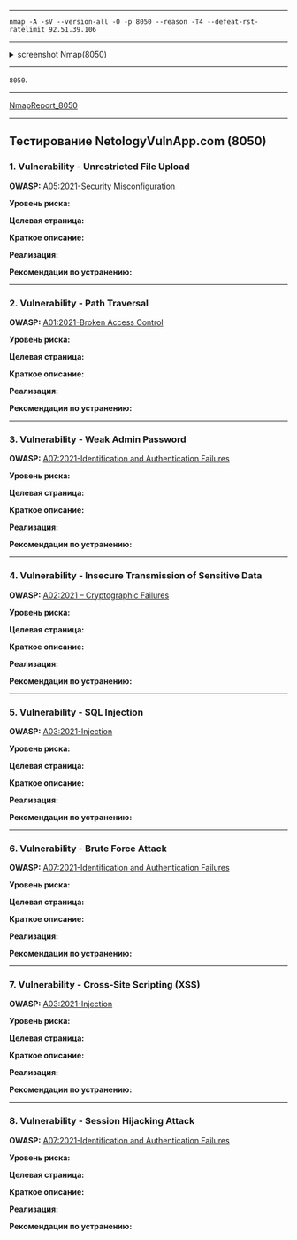 ___

```
nmap -A -sV --version-all -O -p 8050 --reason -T4 --defeat-rst-ratelimit 92.51.39.106
```

___

<details>
<summary>screenshot Nmap(8050)</summary>
  
![](screenshots/SCANNING/nmap/nmap_8050.png)

</details>

___

`8050`.

___

[NmapReport_8050](reports/nmap/nmap_report.txt)

___



## Тестирование NetologyVulnApp.com (8050)

### 1. Vulnerability - Unrestricted File Upload

**OWASP:** [A05:2021-Security Misconfiguration](https://owasp.org/Top10/A05_2021-Security_Misconfiguration/)

**Уровень риска:**

**Целевая страница:**

**Краткое описание:**

**Реализация:**

**Рекомендации по устранению:**

___

### 2. Vulnerability - Path Traversal

**OWASP:** [A01:2021-Broken Access Control](https://owasp.org/Top10/A01_2021-Broken_Access_Control/)

**Уровень риска:**

**Целевая страница:**

**Краткое описание:**

**Реализация:**

**Рекомендации по устранению:**

___

### 3. Vulnerability - Weak Admin Password

**OWASP:** [A07:2021-Identification and Authentication Failures](https://owasp.org/Top10/A07_2021-Identification_and_Authentication_Failures/)

**Уровень риска:**

**Целевая страница:**

**Краткое описание:**

**Реализация:**

**Рекомендации по устранению:**

___

### 4. Vulnerability - Insecure Transmission of Sensitive Data

**OWASP:** [A02:2021 – Cryptographic Failures](https://owasp.org/Top10/A02_2021-Cryptographic_Failures/)

**Уровень риска:**

**Целевая страница:**

**Краткое описание:**

**Реализация:**

**Рекомендации по устранению:**

___

### 5. Vulnerability - SQL Injection

**OWASP:** [A03:2021-Injection](https://owasp.org/Top10/A03_2021-Injection/)

**Уровень риска:**

**Целевая страница:**

**Краткое описание:**

**Реализация:**

**Рекомендации по устранению:**

___

### 6. Vulnerability - Brute Force Attack 

**OWASP:** [A07:2021-Identification and Authentication Failures](https://owasp.org/Top10/A07_2021-Identification_and_Authentication_Failures/)

**Уровень риска:**

**Целевая страница:**

**Краткое описание:**

**Реализация:**

**Рекомендации по устранению:**

___

### 7. Vulnerability - Cross-Site Scripting (XSS)

**OWASP:** [A03:2021-Injection](https://owasp.org/Top10/A03_2021-Injection/)

**Уровень риска:**

**Целевая страница:**

**Краткое описание:**

**Реализация:**

**Рекомендации по устранению:**

___

### 8. Vulnerability - Session Hijacking Attack 

**OWASP:** [A07:2021-Identification and Authentication Failures](https://owasp.org/Top10/A07_2021-Identification_and_Authentication_Failures/)

**Уровень риска:**

**Целевая страница:**

**Краткое описание:**

**Реализация:**

**Рекомендации по устранению:**

